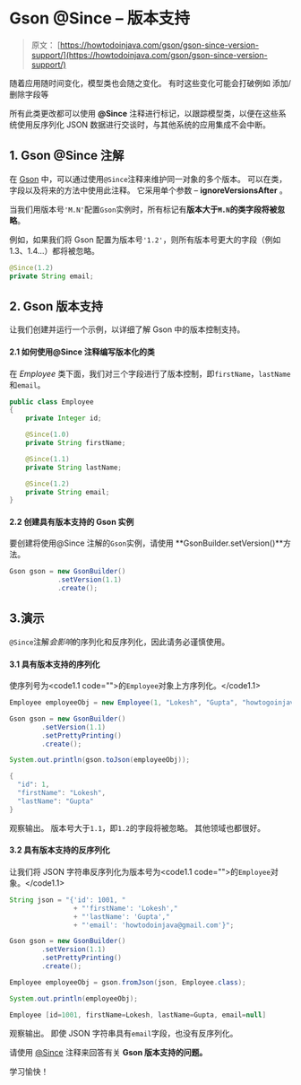 # Gson @Since – 版本支持

> 原文： [https://howtodoinjava.com/gson/gson-since-version-support/](https://howtodoinjava.com/gson/gson-since-version-support/)

随着应用随时间变化，模型类也会随之变化。 有时这些变化可能会打破例如 添加/删除字段等

所有此类更改都可以使用 **@Since** 注释进行标记，以跟踪模型类，以便在这些系统使用反序列化 JSON 数据进行交谈时，与其他系统的应用集成不会中断。

## 1\. Gson @Since 注解

在 [Gson](https://howtodoinjava.com/learningpaths/gson/) 中，可以通过使用`@Since`注释来维护同一对象的多个版本。 可以在类，字段以及将来的方法中使用此注释。 它采用单个参数 – **ignoreVersionsAfter** 。

当我们用版本号`'M.N'`配置`Gson`实例时，所有标记有**版本大于`M.N`的类字段将被忽略**。

例如，如果我们将 Gson 配置为版本号`'1.2'`，则所有版本号更大的字段（例如 1.3、1.4…）都将被忽略。

```java
@Since(1.2)
private String email;

```

## 2\. Gson 版本支持

让我们创建并运行一个示例，以详细了解 Gson 中的版本控制支持。

#### 2.1 如何使用@Since 注释编写版本化的类

在 *Employee* 类下面，我们对三个字段进行了版本控制，即`firstName`，`lastName`和`email`。

```java
public class Employee 
{
	private Integer id;

	@Since(1.0)
    private String firstName;

    @Since(1.1)
    private String lastName;

    @Since(1.2)
    private String email;
}

```

#### 2.2 创建具有版本支持的 Gson 实例

要创建将使用@Since 注解的`Gson`实例，请使用 **GsonBuilder.setVersion()**方法。

```java
Gson gson = new GsonBuilder()
			.setVersion(1.1)
			.create();

```

## 3.演示

`@Since`注解*会影响*的序列化和反序列化，因此请务必谨慎使用。

#### 3.1 具有版本支持的序列化

使序列号为<code1.1 code="">的`Employee`对象上方序列化。</code1.1>

```java
Employee employeeObj = new Employee(1, "Lokesh", "Gupta", "howtogoinjava@gmail.com");

Gson gson = new GsonBuilder()
		.setVersion(1.1)
		.setPrettyPrinting()
		.create();

System.out.println(gson.toJson(employeeObj));

```

```java
{
  "id": 1,
  "firstName": "Lokesh",
  "lastName": "Gupta"
}

```

观察输出。 版本号大于`1.1`，即`1.2`的字段将被忽略。 其他领域也都很好。

#### 3.2 具有版本支持的反序列化

让我们将 JSON 字符串反序列化为版本号为<code1.1 code="">的`Employee`对象。</code1.1>

```java
String json = "{'id': 1001, "
				+ "'firstName': 'Lokesh',"
				+ "'lastName': 'Gupta',"
				+ "'email': 'howtodoinjava@gmail.com'}";

Gson gson = new GsonBuilder()
		.setVersion(1.1)
		.setPrettyPrinting()
		.create();

Employee employeeObj = gson.fromJson(json, Employee.class);

System.out.println(employeeObj);

```

```java
Employee [id=1001, firstName=Lokesh, lastName=Gupta, email=null]

```

观察输出。 即使 JSON 字符串具有`email`字段，也没有反序列化。

请使用 [@Since](https://static.javadoc.io/com.google.code.gson/gson/2.8.5/com/google/gson/annotations/Since.html) 注释来回答有关 **Gson 版本支持的问题。**

学习愉快！